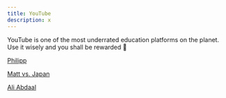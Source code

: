 ```yaml
---
title: YouTube
description: x
---
```


YouTube is one of the most underrated education platforms on the planet. Use it wisely and you shall be rewarded 🙂

[Philipp](https://www.youtube.com/channel/UC-DExX14VBH75q9Fw7wVbAw)

[Matt vs. Japan](https://www.youtube.com/user/MATTvsJapan)

[Ali Abdaal](https://www.youtube.com/user/Sepharoth64)
